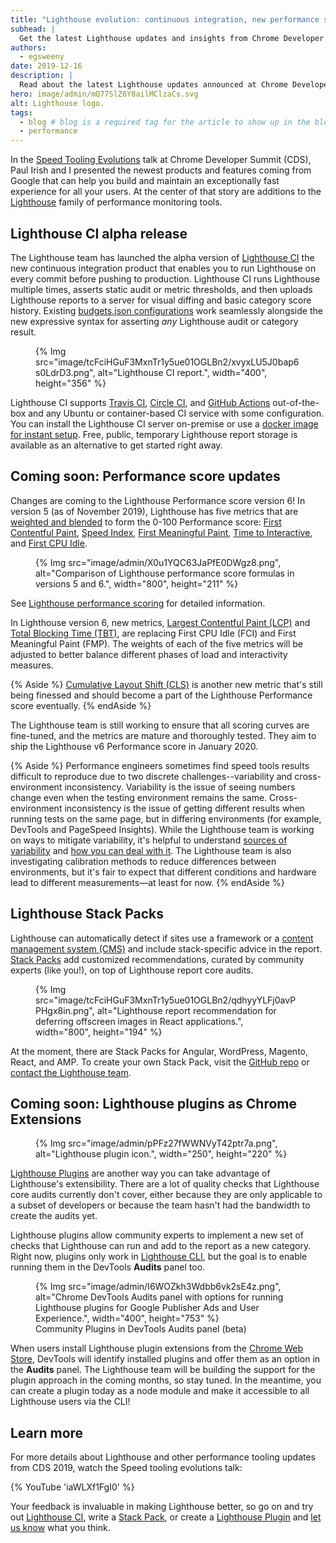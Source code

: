 ```yaml
---
title: "Lighthouse evolution: continuous integration, new performance score formula, and more"
subhead: |
  Get the latest Lighthouse updates and insights from Chrome Developer Summit 2019.
authors:
  - egsweeny
date: 2019-12-16
description: |
  Read about the latest Lighthouse updates announced at Chrome Developer Summit 2019.
hero: image/admin/mQ77SlZ6Y8ailMClzaCs.svg
alt: Lighthouse logo.
tags:
  - blog # blog is a required tag for the article to show up in the blog.
  - performance
---
```


In the [Speed Tooling Evolutions](https://youtu.be/iaWLXf1FgI0) talk at Chrome
Developer Summit (CDS), Paul Irish and I presented the newest products and
features coming from Google that can help you build and maintain an exceptionally fast experience for all your users. At the center of that story
are additions to the [Lighthouse](https://developer.chrome.com/docs/lighthouse/overview/) family of performance monitoring tools.

## Lighthouse CI alpha release

The Lighthouse team has launched the alpha version of [Lighthouse
CI](https://github.com/GoogleChrome/lighthouse-ci) the new continuous
integration product that enables you to run Lighthouse on every commit before
pushing to production. Lighthouse CI runs Lighthouse multiple times, asserts
static audit or metric thresholds, and then uploads Lighthouse reports to a
server for visual diffing and basic category score history. Existing
[budgets.json configurations](/use-lighthouse-for-performance-budgets) work
seamlessly alongside the new expressive syntax for asserting *any* Lighthouse
audit or category result.

<figure>
  {% Img src="image/tcFciHGuF3MxnTr1y5ue01OGLBn2/xvyxLU5J0bap6s0LdrD3.png", alt="Lighthouse CI report.", width="400", height="356" %}
</figure>

Lighthouse CI supports [Travis CI](https://travis-ci.com/), [Circle
CI](https://circleci.com/), and [GitHub
Actions](https://github.com/features/actions) out-of-the-box and any Ubuntu or
container-based CI service with some configuration. You can install the
Lighthouse CI server on-premise or use a [docker image for instant
setup](https://github.com/GoogleChrome/lighthouse-ci/blob/master/docs/recipes/docker-server/README.md).
Free, public, temporary Lighthouse report storage is available as an alternative
to get started right away.

## Coming soon: Performance score updates

Changes are coming to the Lighthouse Performance score version 6! In version 5
(as of November 2019), Lighthouse has five metrics that are [weighted and
blended](https://developer.chrome.com/docs/lighthouse/performance/performance-scoring/#weightings) to form the 0-100 Performance score:
[First Contentful Paint](/fcp/), [Speed Index](/speed-index/), [First Meaningful
Paint](https://developer.chrome.com/docs/lighthouse/performance/first-meaningful-paint/), [Time to Interactive](/tti/), and
[First CPU Idle](https://developer.chrome.com/docs/lighthouse/performance/first-cpu-idle/).

<figure>
  {% Img src="image/admin/X0u1YQC63JaPfE0DWgz8.png", alt="Comparison of Lighthouse performance score formulas in versions 5 and 6.", width="800", height="211" %}
</figure>

See [Lighthouse performance scoring](https://developer.chrome.com/docs/lighthouse/performance/performance-scoring/) for detailed
information.

In Lighthouse version 6, new metrics, [Largest Contentful Paint (LCP)](/lcp/)
and [Total Blocking Time (TBT)](/tbt/), are replacing First CPU Idle (FCI) and
First Meaningful Paint (FMP). The weights of each of the five metrics will be
adjusted to better balance different phases of load and interactivity measures.

{% Aside %} [Cumulative Layout Shift (CLS)](/cls/) is another new metric that's
still being finessed and should become a part of the Lighthouse Performance
score eventually. {% endAside %}

The Lighthouse team is still working to ensure that all scoring curves are
fine-tuned, and the metrics are mature and thoroughly tested. They aim to ship
the Lighthouse v6 Performance score in January 2020.

{% Aside %}
Performance engineers sometimes find speed tools results difficult
to reproduce due to two discrete challenges--variability and cross-environment
inconsistency. Variability is the issue of seeing numbers change even when the
testing environment remains the same. Cross-environment inconsistency is the
issue of getting different results when running tests on the same page, but in
differing environments (for example, DevTools and PageSpeed Insights). While the
Lighthouse team is working on ways to mitigate variability, it's helpful to
understand [sources of
variability](https://developers.google.com/web/tools/lighthouse/variability#sources_of_variability)
and [how you can deal with
it](https://developers.google.com/web/tools/lighthouse/variability#strategies_for_dealing_with_variance).
The Lighthouse team is also investigating calibration methods to reduce
differences between environments, but it's fair to expect that different
conditions and hardware lead to different measurements—at least for now.
{% endAside %}

## Lighthouse Stack Packs

Lighthouse can automatically detect if sites use a framework or a [content
management system
(CMS)](https://en.wikipedia.org/wiki/Content_management_system) and include
stack-specific advice in the report. [Stack
Packs](https://github.com/GoogleChrome/lighthouse-stack-packs) add customized
recommendations, curated by community experts (like you!), on top of Lighthouse
report core audits.

<figure>
  {% Img src="image/tcFciHGuF3MxnTr1y5ue01OGLBn2/qdhyyYLFj0avPPHgx8in.png", alt="Lighthouse report recommendation for deferring offscreen images in React applications.", width="800", height="194" %}
</figure>

At the moment, there are Stack Packs for Angular, WordPress, Magento, React, and
AMP. To create your own Stack Pack, visit the [GitHub
repo](https://github.com/GoogleChrome/lighthouse-stack-packs/blob/master/CONTRIBUTING.md)
or [contact the Lighthouse team](https://github.com/GoogleChrome/lighthouse-stack-packs/issues).

## Coming soon: Lighthouse plugins as Chrome Extensions

<figure>
  {% Img src="image/admin/pPFz27fWWNVyT42ptr7a.png", alt="Lighthouse plugin icon.", width="250", height="220" %}
</figure>

[Lighthouse
Plugins](https://github.com/GoogleChrome/lighthouse/blob/master/docs/plugins.md)
are another way you can take advantage of Lighthouse's extensibility. There
are a lot of quality checks that Lighthouse core audits currently don't cover,
either because they are only applicable to a subset of developers or because the
team hasn't had the bandwidth to create the audits yet.

Lighthouse plugins allow community experts to implement a new set of checks that
Lighthouse can run and add to the report as a new category. Right now, plugins
only work in [Lighthouse
CLI](https://developers.google.com/web/tools/lighthouse#cli), but the goal is to
enable running them in the DevTools **Audits** panel too.

<figure>
  {% Img src="image/admin/I6WOZkh3Wdbb6vk2sE4z.png", alt="Chrome DevTools Audits panel with options for running Lighthouse plugins for Google Publisher Ads and User Experience.", width="400", height="753" %}
  <figcaption>Community Plugins in DevTools Audits panel (beta)</figcaption>
</figure>

When users install Lighthouse plugin extensions from the [Chrome Web
Store](https://chrome.google.com/webstore/category/extensions), DevTools will
identify installed plugins and offer them as an option in the **Audits** panel.
The Lighthouse team will be building the support for the plugin approach in the
coming months, so stay tuned. In the meantime, you can create a plugin today as
a node module and make it accessible to all Lighthouse users via the CLI!

## Learn more

For more details about Lighthouse and other performance tooling updates from
CDS 2019, watch the Speed tooling evolutions talk:

{% YouTube 'iaWLXf1FgI0' %}

Your feedback is invaluable in making Lighthouse better, so go on and try out
[Lighthouse CI](http://bit.ly/lhci), write a [Stack
Pack](http://bit.ly/lh-stackpacks), or create a [Lighthouse
Plugin](http://bit.ly/lh-plugins) and [let us
know](https://github.com/GoogleChrome/lighthouse/issues) what you think.
